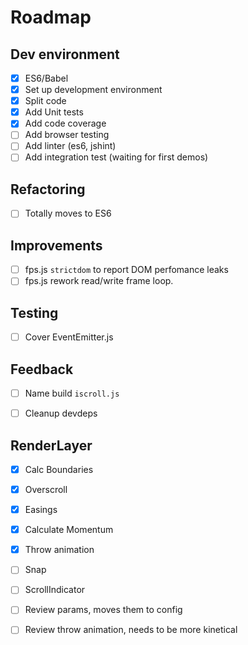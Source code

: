 # Roadmap

## Dev environment
- [x] ES6/Babel
- [x] Set up development environment
- [x] Split code
- [x] Add Unit tests
- [x] Add code coverage
- [ ] Add browser testing
- [ ] Add linter (es6, jshint)
- [ ] Add integration test (waiting for first demos)

## Refactoring
- [ ] Totally moves to ES6

## Improvements
- [ ] fps.js `strictdom` to report DOM perfomance leaks
- [ ] fps.js rework read/write frame loop.

## Testing
- [ ] Cover EventEmitter.js

## Feedback
- [ ] Name build `iscroll.js`
- [ ] Cleanup devdeps


## RenderLayer
- [x] Calc Boundaries
- [x] Overscroll
- [x] Easings
- [x] Calculate Momentum
- [x] Throw animation
- [ ] Snap
- [ ] ScrollIndicator
- [ ] Review params, moves them to config
- [ ] Review throw animation, needs to be more kinetical

